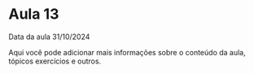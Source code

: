 # Aula 13

Data da aula 31/10/2024

Aqui você pode adicionar mais informações sobre o conteúdo da aula, tópicos exercícios e outros.
